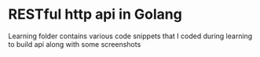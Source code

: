 # RESTful http api in Golang

Learning folder contains various code snippets that I coded during learning to build api along with some screenshots
